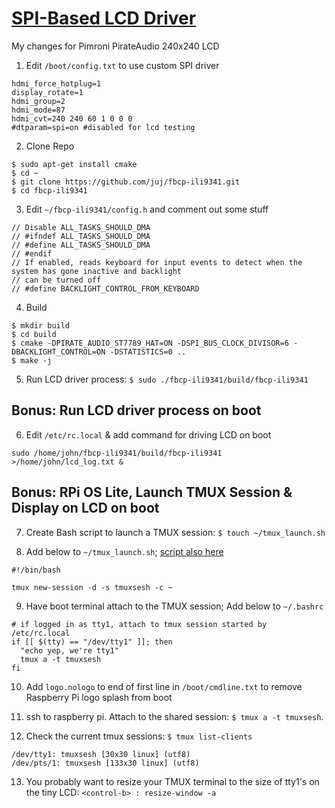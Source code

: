 # [SPI-Based LCD Driver](https://github.com/juj/fbcp-ili9341)
My changes for Pimroni PirateAudio 240x240 LCD

1. Edit `/boot/config.txt` to use custom SPI driver
```
hdmi_force_hotplug=1
display_rotate=1
hdmi_group=2
hdmi_mode=87
hdmi_cvt=240 240 60 1 0 0 0
#dtparam=spi=on #disabled for lcd testing
```

2. Clone Repo
```
$ sudo apt-get install cmake
$ cd ~
$ git clone https://github.com/juj/fbcp-ili9341.git
$ cd fbcp-ili9341
```

3. Edit `~/fbcp-ili9341/config.h` and comment out some stuff
```
// Disable ALL_TASKS_SHOULD_DMA
// #ifndef ALL_TASKS_SHOULD_DMA
// #define ALL_TASKS_SHOULD_DMA
// #endif
// If enabled, reads keyboard for input events to detect when the system has gone inactive and backlight
// can be turned off
// #define BACKLIGHT_CONTROL_FROM_KEYBOARD
```

4. Build 
```
$ mkdir build
$ cd build
$ cmake -DPIRATE_AUDIO_ST7789_HAT=ON -DSPI_BUS_CLOCK_DIVISOR=6 -DBACKLIGHT_CONTROL=ON -DSTATISTICS=0 ..
$ make -j
```

5. Run LCD driver process: `$ sudo ./fbcp-ili9341/build/fbcp-ili9341`

## Bonus: Run LCD driver process on boot

6. Edit `/etc/rc.local` & add command for driving LCD on boot
```
sudo /home/john/fbcp-ili9341/build/fbcp-ili9341 >/home/john/lcd_log.txt &
```

## Bonus: RPi OS Lite, Launch TMUX Session & Display on LCD on boot

7. Create Bash script to launch a TMUX session: `$ touch ~/tmux_launch.sh`

8. Add below to `~/tmux_launch.sh`;  [script also here](<./tmux_launch.sh>)
```
#!/bin/bash

tmux new-session -d -s tmuxsesh -c ~
```

9. Have boot terminal attach to the TMUX session; Add below to `~/.bashrc`
```
# if logged in as tty1, attach to tmux session started by /etc/rc.local
if [[ $(tty) == "/dev/tty1" ]]; then
  "echo yep, we're tty1"
  tmux a -t tmuxsesh
fi
```

10. Add `logo.nologo` to end of first line in `/boot/cmdline.txt` to remove Raspberry Pi logo splash from boot

11. ssh to raspberry pi. Attach to the shared session: `$ tmux a -t tmuxsesh`.
12. Check the current tmux sessions: `$ tmux list-clients`
```
/dev/tty1: tmuxsesh [30x30 linux] (utf8)
/dev/pts/1: tmuxsesh [133x30 linux] (utf8)
```
13. You probably want to resize your TMUX terminal to the size of tty1's on the tiny LCD: `<control-b> : resize-window -a`